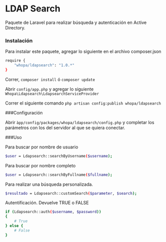 # LDAP Search

Paquete de Laravel para realizar búsqueda y autenticación en Active Directory.

### Instalación
Para instalar este paquete, agregar lo siguiente en el archivo composer.json

```sh
require {
    "whopa/ldapsearch": "1.0.*"
}
```

Correr, `composer install` ó `composer update`

Abrir `config/app.php` y agregar lo siguiente `Whopa\Ldapsearch\LdapsearchServiceProvider`

Correr el siguiente comando `php artisan config:publish whopa/ldapsearch`

###Configuración

Abrir `àpp/config/packages/whopa/ldapsearch/config.php` y completar los parámetros con los del servidor al que se quiera conectar.

###Uso

Para buscar por nombre de usuario
```sh
$user = Ldapsearch::searchByUsername($username);
```

Para buscar por nombre completo
```sh
$user = Ldapsearch::searchByFullname($fullname);
```

Para realizar una búsqueda personalizada.
```sh
$resultado = Ldapsearch::customSearch($parameter, $search);
```

Autentificación. Devuelve TRUE o FALSE
```sh
if (Ldapsearch::auth($username, $password))
{
    # True
} else {
    # False
}
```


